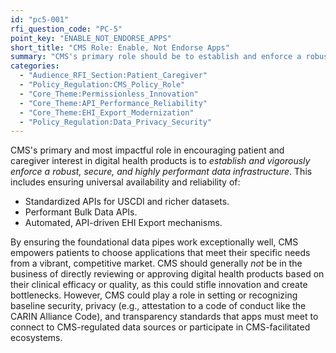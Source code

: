```yaml
---
id: "pc5-001"
rfi_question_code: "PC-5"
point_key: "ENABLE_NOT_ENDORSE_APPS"
short_title: "CMS Role: Enable, Not Endorse Apps"
summary: "CMS's primary role should be to establish and enforce a robust, secure, and highly performant data infrastructure (APIs, automated EHI Export), empowering patient choice of apps from a competitive market. CMS should not directly approve apps for efficacy, but could ensure baseline security, privacy, and transparency standards for connection."
categories:
  - "Audience_RFI_Section:Patient_Caregiver"
  - "Policy_Regulation:CMS_Policy_Role"
  - "Core_Theme:Permissionless_Innovation"
  - "Core_Theme:API_Performance_Reliability"
  - "Core_Theme:EHI_Export_Modernization"
  - "Policy_Regulation:Data_Privacy_Security"
---
```

CMS's primary and most impactful role in encouraging patient and caregiver interest in digital health products is to *establish and vigorously enforce a robust, secure, and highly performant data infrastructure*. This includes ensuring universal availability and reliability of:
*   Standardized APIs for USCDI and richer datasets.
*   Performant Bulk Data APIs.
*   Automated, API-driven EHI Export mechanisms.

By ensuring the foundational data pipes work exceptionally well, CMS empowers patients to choose applications that meet their specific needs from a vibrant, competitive market. CMS should generally *not* be in the business of directly reviewing or approving digital health products based on their clinical efficacy or quality, as this could stifle innovation and create bottlenecks. However, CMS could play a role in setting or recognizing baseline security, privacy (e.g., attestation to a code of conduct like the CARIN Alliance Code), and transparency standards that apps must meet to connect to CMS-regulated data sources or participate in CMS-facilitated ecosystems.
